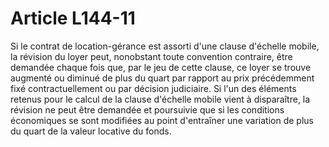 # Article L144-11

Si le contrat de location-gérance est assorti d'une clause d'échelle mobile, la révision du loyer peut, nonobstant toute convention contraire, être demandée chaque fois que, par le jeu de cette clause, ce loyer se trouve augmenté ou diminué de plus du quart par rapport au prix précédemment fixé contractuellement ou par décision judiciaire.   Si l'un des éléments retenus pour le calcul de la clause d'échelle mobile vient à disparaître, la révision ne peut être demandée et poursuivie que si les conditions économiques se sont modifiées au point d'entraîner une variation de plus du quart de la valeur locative du fonds.